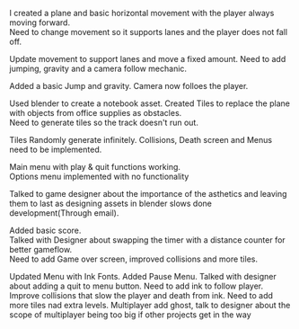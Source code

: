 I created a plane and basic horizontal movement with the player always moving forward.  
Need to change movement so it supports lanes and the player does not fall off.  
  
Update movement to support lanes and move a fixed amount. Need to add jumping, gravity and a camera follow mechanic.  
  
Added a basic Jump and gravity.
Camera now folloes the player.  

Used blender to create a notebook asset.
Created Tiles to replace the plane with objects from office supplies as obstacles.  
Need to generate tiles so the track doesn't run out.  

Tiles Randomly generate infinitely.
Collisions, Death screen and Menus need to be implemented.  

Main menu with play & quit functions working.  
Options menu implemented with no functionality

Talked to game designer about the importance of the asthetics and leaving them to last as designing assets in blender slows done development(Through email).

Added basic score.  
Talked with Designer about swapping the timer with a distance counter for better gameflow.  
Need to add Game over screen, improved collisions and more tiles.  

Updated Menu with Ink Fonts.
Added Pause Menu.
Talked with designer about adding a quit to menu button.
Need to add ink to follow player. Improve collisions that slow the player and death from ink.
Need to add more tiles nad extra levels.
Multiplayer add ghost, talk to designer about the scope of multiplayer being too big if other projects get in the way


